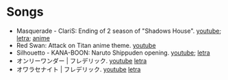 # Songs

- Masquerade - ClariS: Ending of 2 season of "Shadows House". [youtube](https://www.youtube.com/watch?v=fx7eK9CL2YA&ab_channel=KadzerAS); [letra](https://www.letras.mus.br/claris/masquerade/); [anime](https://animeszone.net/anime/shadows-house-2-temporada/)
- Red Swan: Attack on Titan anime theme. [youtube](https://www.youtube.com/watch?v=r1XE8ON8fos&ab_channel=Yoshiki)
- Silhouetto - KANA-BOON: Naruto Shippuden opening. [youtube](https://www.youtube.com/watch?v=dlFA0Zq1k2A&ab_channel=KANABOONVEVO); [letra](https://www.letras.mus.br/kana-boon/silhoutte/traducao.html)
- オンリーワンダー | フレデリック. [youtube](https://www.youtube.com/watch?v=oCrwzN6eb4Q&ab_channel=A-SketchMUSICLABEL) [letra](https://www.letras.mus.br/frederic/onlywonder/traducao.html)
- オワラセナイト | フレデリック. [youtube](https://youtu.be/Q3sigAJXG1E?list=RDGMEMJQXQAmqrnmK1SEjY_rKBGAVMoCrwzN6eb4Q) [letra](https://www.letras.mus.br/frederic/owarase-night/)

